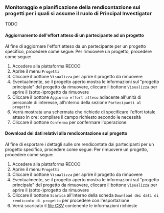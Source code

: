 ### Monitoraggio e pianificazione della rendicontazione sui progetti per i quali si assume il ruolo di Principal Investigator ###

TODO

#### Aggiornamento dell'effort atteso di un partecipante ad un progetto ####

Al fine di aggiornare l'effort atteso da un partecipante per un progetto specifico, procedere come segue:
Per rimuovere un progetto, procedere come segue:
1. Accedere alla piattaforma RECCO
2. Aprire il menu `Progetti`
3. Cliccare il bottone `Visualizza` per aprire il progetto da rimuovere
4. Eventualmente, se il progetto aperto mostra le informazioni sul "progetto principale" del progetto da rimuovere, cliccare il bottone `Visualizza` per aprire il (sotto-)progetto da rimuovere
5. Cliccare il bottone `Aggiorna effort atteso` adiacente all'unità di personale di interesse, all'interno della sezione `Partecipanti al progetto`
6. Verrà mostrata una schermata che richiede di specificare l'effort totale atteso in ore: compilare il campo richiesto secondo le necessità
7. Cliccare il bottone `Conferma` per confermare l'operazione

#### Download dei dati relativi alla rendicontazione sul progetto ####

Al fine di esportare i dettagli sulle ore rendicontate dai partecipanti per un progetto specifico, procedere come segue:
Per rimuovere un progetto, procedere come segue:
1. Accedere alla piattaforma RECCO
2. Aprire il menu `Progetti`
3. Cliccare il bottone `Visualizza` per aprire il progetto da rimuovere
4. Eventualmente, se il progetto aperto mostra le informazioni sul "progetto principale" del progetto da rimuovere, cliccare il bottone `Visualizza` per aprire il (sotto-)progetto da rimuovere
5. Cliccare il bottone `Scarica` all'interno della scheda `Download dei dati di rendiconto di progetto` per procedere con l'esportazione
6. Verrà scaricato il [file CSV](https://it.wikipedia.org/wiki/Comma-separated_values) contenente le informazioni richieste
